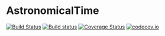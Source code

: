# AstronomicalTime

[![Build Status][travis-badge]][travis-url] [![Build status][av-badge]][av-url] [![Coverage Status][coveralls-badge]][coveralls-url] [![codecov.io][codecov-badge]][codecov-url]

[travis-badge]: https://travis-ci.org/JuliaAstrodynamics/AstronomicalTime.jl.svg?branch=master
[travis-url]: https://travis-ci.org/JuliaAstrodynamics/AstronomicalTime.jl
[av-badge]: https://ci.appveyor.com/api/projects/status/70b374auiy0j29cd?svg=true
[av-url]: https://ci.appveyor.com/project/JuliaAstrodynamics/astronomicaltime-jl
[coveralls-badge]: https://coveralls.io/repos/github/JuliaAstrodynamics/AstronomicalTime.jl/badge.svg?branch=master
[coveralls-url]: https://coveralls.io/github/JuliaAstrodynamics/AstronomicalTime.jl?branch=master
[codecov-badge]: http://codecov.io/github/JuliaAstrodynamics/AstronomicalTime.jl/coverage.svg?branch=master
[codecov-url]: http://codecov.io/github/JuliaAstrodynamics/AstronomicalTime.jl?branch=master
